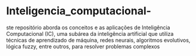 # Inteligencia_computacional-
ste repositório aborda os conceitos e as aplicações de Inteligência Computacional (IC), uma subárea da inteligência artificial que utiliza técnicas de aprendizado de máquina, redes neurais, algoritmos evolutivos, lógica fuzzy, entre outros, para resolver problemas complexos
